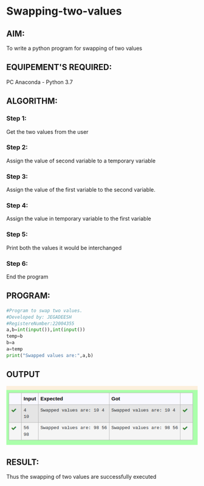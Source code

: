 # Swapping-two-values
## AIM:
To write a python program for swapping of two values
## EQUIPEMENT'S REQUIRED: 
PC
Anaconda - Python 3.7
## ALGORITHM: 
### Step 1:
Get the two values from the user
### Step 2: 
Assign the value of second variable to a temporary variable 
### Step 3: 
Assign the value of the first variable to the second variable.
### Step 4:  
Assign the value in temporary variable to the first variable
### Step 5: 
Print both the values it would be interchanged
### Step 6: 
End the program
## PROGRAM:
```python 
#Program to swap two values.
#Developed by: JEGADEESH
#RegistereNumber:22004355
a,b=int(input()),int(input())
temp=b
b=a
a=temp
print("Swapped values are:",a,b)

```
## OUTPUT
![output](/swapping2.png)



## RESULT:
Thus the swapping of two values are successfully executed



